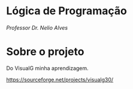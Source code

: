 # Lógica de Programação
###### Professor Dr. Nelio Alves

# Sobre o projeto

Do VisualG minha aprendizagem.

https://sourceforge.net/projects/visualg30/
